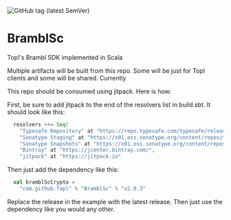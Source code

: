![GitHub tag (latest SemVer)](https://img.shields.io/github/v/tag/topl/bramblsc?label=release&sort=semver&style=plastic)

# BramblSc

Topl's Brambl SDK implemented in Scala

Multiple artifacts will be built from this repo. Some will be just for Topl clients and some will be shared. Currently 

This repo should be consumed using jitpack. Here is how:

First, be sure to add jitpack to the end of the resolvers list in build.sbt. It should look like this:
```sbt
  resolvers ++= Seq(
    "Typesafe Repository" at "https://repo.typesafe.com/typesafe/releases/",
    "Sonatype Staging" at "https://s01.oss.sonatype.org/content/repositories/staging",
    "Sonatype Snapshots" at "https://s01.oss.sonatype.org/content/repositories/snapshots/",
    "Bintray" at "https://jcenter.bintray.com/",
    "jitpack" at "https://jitpack.io"
```

Then just add the dependency like this:
```sbt
  val bramblScCrypto =
    "com.github.Topl" % "BramblSc" % "v2.0.3"
```

Replace the release in the example with the latest release. Then just use the dependency like you would any other.
